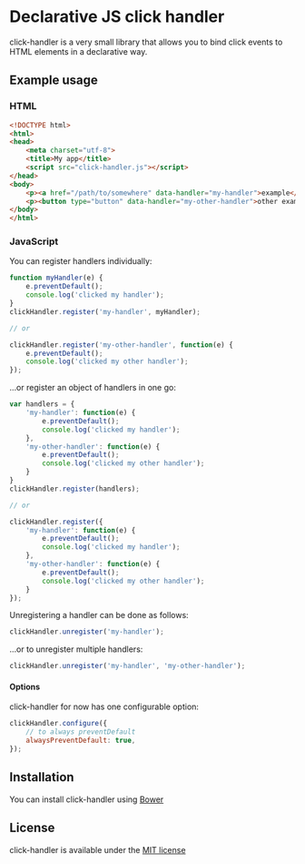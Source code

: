 # Declarative JS click handler

click-handler is a very small library that allows you to bind click events to HTML elements in a declarative way.

## Example usage

### HTML

```html
<!DOCTYPE html>
<html>
<head>
	<meta charset="utf-8">
	<title>My app</title>
	<script src="click-handler.js"></script>
</head>
<body>
	<p><a href="/path/to/somewhere" data-handler="my-handler">example</a></p>
	<p><button type="button" data-handler="my-other-handler">other example</button></p>
</body>
</html>
```

### JavaScript

You can register handlers individually:

```js
function myHandler(e) {
	e.preventDefault();
	console.log('clicked my handler');
}
clickHandler.register('my-handler', myHandler);

// or

clickHandler.register('my-other-handler', function(e) {
	e.preventDefault();
	console.log('clicked my other handler');
});
```

…or register an object of handlers in one go:

```js
var handlers = {
	'my-handler': function(e) {
		e.preventDefault();
		console.log('clicked my handler');
	},
	'my-other-handler': function(e) {
		e.preventDefault();
		console.log('clicked my other handler');
	}
}
clickHandler.register(handlers);

// or

clickHandler.register({
	'my-handler': function(e) {
		e.preventDefault();
		console.log('clicked my handler');
	},
	'my-other-handler': function(e) {
		e.preventDefault();
		console.log('clicked my other handler');
	}
});
```

Unregistering a handler can be done as follows:

```js
clickHandler.unregister('my-handler');
```

…or to unregister multiple handlers:

```js
clickHandler.unregister('my-handler', 'my-other-handler');
```

#### Options
click-handler for now has one configurable option:

```js
clickHandler.configure({
	// to always preventDefault
	alwaysPreventDefault: true,
});
```

## Installation

You can install click-handler using [Bower](https://bower.io)

## License

click-handler is available under the [MIT license](http://opensource.org/licenses/MIT)
